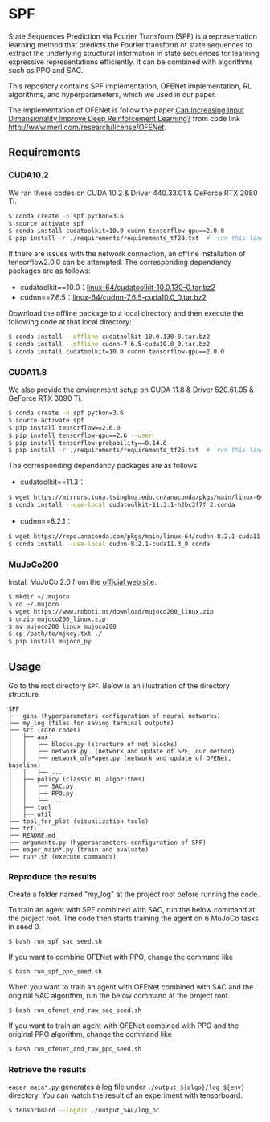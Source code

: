 # SPF
State Sequences Prediction via Fourier Transform (SPF) is a representation learning method that predicts the Fourier transform of state sequences to extract the underlying structural information in state sequences for learning expressive representations efficiently. 
It can be combined with algorithms such as PPO and SAC.

This repository contains SPF implementation, OFENet implementation, RL algorithms, and hyperparameters, which we used in our paper. 

The implementation of OFENet is follow the paper [Can Increasing Input Dimensionality Improve Deep Reinforcement Learning?](https://arxiv.org/abs/2003.01629) from code link http://www.merl.com/research/license/OFENet.


## Requirements
### CUDA10.2
We ran these codes on CUDA 10.2 & Driver 440.33.01 & GeForce RTX 2080 Ti.

```bash
$ conda create -n spf python=3.6
$ source activate spf
$ conda install cudatoolkit=10.0 cudnn tensorflow-gpu==2.0.0
$ pip install -r ./requirements/requirements_tf20.txt  #  run this line at the project root
```
If there are issues with the network connection, an offline installation of tensorflow2.0.0 can be attempted. The corresponding dependency packages are as follows:

+ cudatoolkit==10.0：[linux-64/cudatoolkit-10.0.130-0.tar.bz2](https://anaconda.org/anaconda/cudatoolkit/10.0.130/download/linux-64/cudatoolkit-10.0.130-0.tar.bz2)
+ cudnn==7.6.5：[linux-64/cudnn-7.6.5-cuda10.0_0.tar.bz2](https://anaconda.org/anaconda/cudnn/7.6.5/download/linux-64/cudnn-7.6.5-cuda10.0_0.tar.bz2)

Download the offline package to a local directory and then execute the following code at that local directory:
```bash
$ conda install --offline cudatoolkit-10.0.130-0.tar.bz2
$ conda install --offline cudnn-7.6.5-cuda10.0_0.tar.bz2
$ conda install cudatoolkit=10.0 cudnn tensorflow-gpu==2.0.0
```

### CUDA11.8
We also provide the environment setup on CUDA 11.8 & Driver 520.61.05 & GeForce RTX 3090 Ti.
```bash
$ conda create -n spf python=3.6
$ source activate spf
$ pip install tensorflow==2.6.0
$ pip install tensorflow-gpu==2.6 --user
$ pip install tensorflow-probability==0.14.0
$ pip install -r ./requirements/requirements_tf26.txt  #  run this line at the project root
```
The corresponding dependency packages are as follows:

+ cudatoolkit==11.3：
```bash
$ wget https://mirrors.tuna.tsinghua.edu.cn/anaconda/pkgs/main/linux-64/cudatoolkit-11.3.1-h2bc3f7f_2.conda
$ conda install --use-local cudatoolkit-11.3.1-h2bc3f7f_2.conda
```
+ cudnn==8.2.1：
```bash
$ wget https://repo.anaconda.com/pkgs/main/linux-64/cudnn-8.2.1-cuda11.3_0.conda
$ conda install --use-local cudnn-8.2.1-cuda11.3_0.conda
```


### MuJoCo200

Install MuJoCo 2.0 from the [official web site](http://www.mujoco.org/index.html).

```bash
$ mkdir ~/.mujoco
$ cd ~/.mujoco
$ wget https://www.roboti.us/download/mujoco200_linux.zip
$ unzip mujoco200_linux.zip
$ mv mujoco200_linux mujoco200
$ cp /path/to/mjkey.txt ./
$ pip install mujoco_py
```


## Usage

Go to the root directory `SPF`. Below is an illustration of the directory structure.

```
SPF
├── gins (hyperparameters configuration of neural networks)
├── my_log (files for saving terminal outputs)
├── src (core codes)
│   ├── aux
│   │   ├── blocks.py (structure of net blocks)
│   │   ├── network.py  (network and update of SPF, our method)
│   │   ├── network_ofePaper.py (network and update of OFENet, baseline)
│   │   ├── ...
│   ├── policy (classic RL algorithms)
│   │   ├── SAC.py
│   │   ├── PPO.py
│   │   └── ...
│   ├── tool
│   ├── util
├── tool_for_plot (visualization tools)
├── trfl
├── README.md
├── arguments.py (hyperparameters configuration of SPF)
├── eager_main*.py (train and evaluate)
├── run*.sh (execute commands)
```

### Reproduce the results
Create a folder named "my_log" at the project root before running the code.

To train an agent with SPF combined with SAC, run the below command at the project root. The code then starts training the agent on 6 MuJoCo tasks in seed 0.


```bash
$ bash run_spf_sac_seed.sh
```

If you want to combine OFENet with PPO, change the command like

```bash
$ bash run_spf_ppo_seed.sh
```

When you want to train an agent with OFENet combined with SAC and the original SAC algorithm, run the below command at the project root.
```bash
$ bash run_ofenet_and_raw_sac_seed.sh
```

If you want to train an agent with OFENet combined with PPO and the original PPO algorithm, change the command like

```bash
$ bash run_ofenet_and_raw_ppo_seed.sh
```


### Retrieve the results

`eager_main*.py` generates a log file under `./output_${algo}/log_${env}` directory. 
You can watch the result of an experiment with tensorboard.

```bash
$ tensorboard --logdir ./output_SAC/log_hc
```